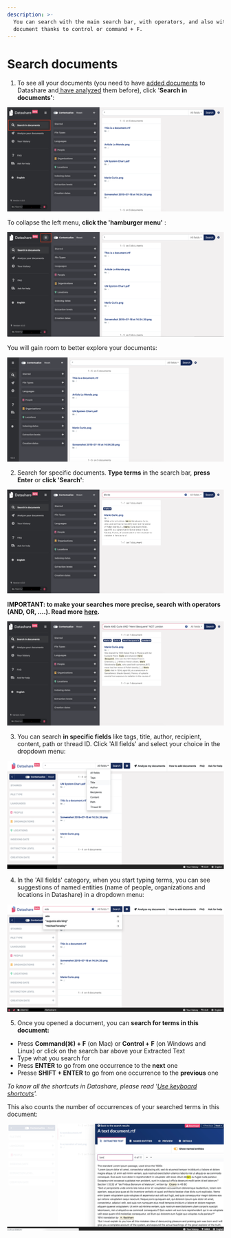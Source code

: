 ```yaml
---
description: >-
  You can search with the main search bar, with operators, and also within a
  document thanks to control or command + F.
---
```


# Search documents

1. To see all your documents \(you need to have [added documents](https://icij.gitbook.io/datashare/mac/add-documents-to-datashare-on-mac) to Datashare and[ have analyzed](https://icij.gitbook.io/datashare/all/analyze-documents) them before\), click '**Search in documents'**:

![](../.gitbook/assets/search-in-documents.png)

To collapse the left menu, **click the 'hamburger menu'** :

![](../.gitbook/assets/collapse.png)

You will gain room to better explore your documents:

![](../.gitbook/assets/screenshot-2019-08-13-at-11.08.00.png)

2. Search for specific documents. **Type terms** in the search bar, **press Enter** or **click 'Search'**:

![](../.gitbook/assets/marie.png)

**IMPORTANT: to make your searches more precise, search with operators \(AND, OR, ....\). Read more** [**here**](https://icij.gitbook.io/datashare/all/search-with-operators)**.**

![](../.gitbook/assets/operators.png)

3. You can search **in specific fields** like tags, title, author, recipient, content, path or thread ID. Click 'All fields' and select your choice in the dropdown menu:

![](../.gitbook/assets/field-search.png)

4. In the 'All fields' category, when you start typing terms, you can see suggestions of named entities \(name of people, organizations and locations in Datashare\) in a dropdown menu:

![](../.gitbook/assets/ne-search.png)

5. Once you opened a document, you can **search for terms in this document:**

* Press **Command\(⌘\) + F** \(on Mac\) or **Control + F** \(on Windows and Linux\) or click on the search bar above your Extracted Text
* Type what you search for
* Press **ENTER** to go from one occurrence to the **next** one
* Presse **SHIFT + ENTER** to go from one occurrence to the **previous** one

_To know all the shortcuts in Datashare, please read '_[_Use keyboard shortcuts_](https://icij.gitbook.io/datashare/all/use-keyboard-shortcuts)_'._

This also counts the number of occurrences of your searched terms in this document:

![](../.gitbook/assets/screen-shot-2019-06-26-at-11.26.39-am.png)





